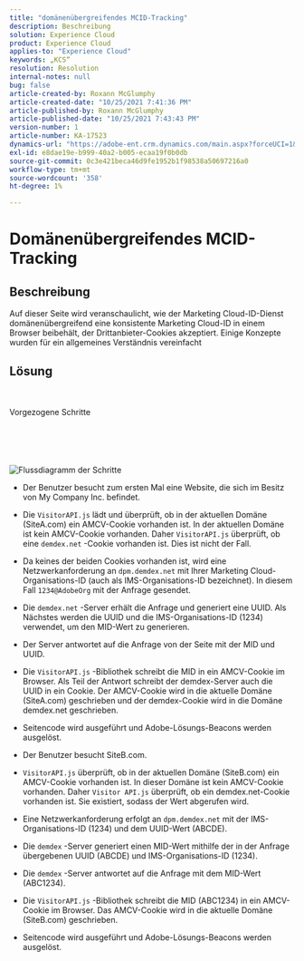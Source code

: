 ```yaml
---
title: "domänenübergreifendes MCID-Tracking"
description: Beschreibung
solution: Experience Cloud
product: Experience Cloud
applies-to: "Experience Cloud"
keywords: „KCS“
resolution: Resolution
internal-notes: null
bug: false
article-created-by: Roxann McGlumphy
article-created-date: "10/25/2021 7:41:36 PM"
article-published-by: Roxann McGlumphy
article-published-date: "10/25/2021 7:43:43 PM"
version-number: 1
article-number: KA-17523
dynamics-url: "https://adobe-ent.crm.dynamics.com/main.aspx?forceUCI=1&pagetype=entityrecord&etn=knowledgearticle&id=28dfc18c-cb35-ec11-b6e6-000d3a3485ea"
exl-id: e8dae19e-b999-40a2-b005-ecaa19f0b0db
source-git-commit: 0c3e421beca46d9fe1952b1f98538a50697216a0
workflow-type: tm+mt
source-wordcount: '358'
ht-degree: 1%

---
```


# Domänenübergreifendes MCID-Tracking

## Beschreibung

Auf dieser Seite wird veranschaulicht, wie der Marketing Cloud-ID-Dienst domänenübergreifend eine konsistente Marketing Cloud-ID in einem Browser beibehält, der Drittanbieter-Cookies akzeptiert. Einige Konzepte wurden für ein allgemeines Verständnis vereinfacht

## Lösung

<br><br>Vorgezogene Schritte<br><br><br><br><br><br>![Flussdiagramm der Schritte](https://helpx.adobe.com/marketing-cloud-core/kb/MCID/CrossDomain/jcr%3acontent/main-pars/image.img.png/MCID%20Cross%20Domain.png "Flussdiagramm der Schritte")
- Der Benutzer besucht zum ersten Mal eine Website, die sich im Besitz von My Company Inc. befindet.


- Die `VisitorAPI.js` lädt und überprüft, ob in der aktuellen Domäne (SiteA.com) ein AMCV-Cookie vorhanden ist. In der aktuellen Domäne ist kein AMCV-Cookie vorhanden. Daher `VisitorAPI.js` überprüft, ob eine `demdex.net` -Cookie vorhanden ist. Dies ist nicht der Fall.


- Da keines der beiden Cookies vorhanden ist, wird eine Netzwerkanforderung an `dpm.demdex.net` mit Ihrer Marketing Cloud-Organisations-ID (auch als IMS-Organisations-ID bezeichnet). In diesem Fall `1234@AdobeOrg` mit der Anfrage gesendet.


- Die `demdex.net` -Server erhält die Anfrage und generiert eine UUID. Als Nächstes werden die UUID und die IMS-Organisations-ID (1234) verwendet, um den MID-Wert zu generieren.


- Der Server antwortet auf die Anfrage von der Seite mit der MID und UUID.


- Die `VisitorAPI.js` -Bibliothek schreibt die MID in ein AMCV-Cookie im Browser. Als Teil der Antwort schreibt der demdex-Server auch die UUID in ein Cookie. Der AMCV-Cookie wird in die aktuelle Domäne (SiteA.com) geschrieben und der demdex-Cookie wird in die Domäne demdex.net geschrieben.


- Seitencode wird ausgeführt und Adobe-Lösungs-Beacons werden ausgelöst.


- Der Benutzer besucht SiteB.com.


- `VisitorAPI.js` überprüft, ob in der aktuellen Domäne (SiteB.com) ein AMCV-Cookie vorhanden ist. In dieser Domäne ist kein AMCV-Cookie vorhanden. Daher `Visitor API.js` überprüft, ob ein demdex.net-Cookie vorhanden ist. Sie existiert, sodass der Wert abgerufen wird.


- Eine Netzwerkanforderung erfolgt an `dpm.demdex.net` mit der IMS-Organisations-ID (1234) und dem UUID-Wert (ABCDE).


- Die `demdex` -Server generiert einen MID-Wert mithilfe der in der Anfrage übergebenen UUID (ABCDE) und IMS-Organisations-ID (1234).


- Die `demdex` -Server antwortet auf die Anfrage mit dem MID-Wert (ABC1234).


- Die `VisitorAPI.js` -Bibliothek schreibt die MID (ABC1234) in ein AMCV-Cookie im Browser. Das AMCV-Cookie wird in die aktuelle Domäne (SiteB.com) geschrieben.


- Seitencode wird ausgeführt und Adobe-Lösungs-Beacons werden ausgelöst.
